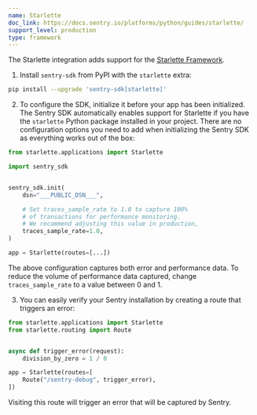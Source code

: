 ```yaml
---
name: Starlette
doc_link: https://docs.sentry.io/platforms/python/guides/starlette/
support_level: production
type: framework
---
```


The Starlette integration adds support for the [Starlette Framework](https://www.starlette.io/).

1. Install `sentry-sdk` from PyPI with the `starlette` extra:

```bash
pip install --upgrade 'sentry-sdk[starlette]'
```

2. To configure the SDK, initialize it before your app has been initialized. The Sentry SDK automatically enables support for Starlette if you have the `starlette` Python package installed in your project. There are no configuration options you need to add when initializing the Sentry SDK as everything works out of the box:

```python
from starlette.applications import Starlette

import sentry_sdk


sentry_sdk.init(
    dsn="___PUBLIC_DSN___",

    # Set traces_sample_rate to 1.0 to capture 100%
    # of transactions for performance monitoring.
    # We recommend adjusting this value in production,
    traces_sample_rate=1.0,
)

app = Starlette(routes=[...])
```

The above configuration captures both error and performance data. To reduce the volume of performance data captured, change `traces_sample_rate` to a value between 0 and 1.

3. You can easily verify your Sentry installation by creating a route that triggers an error:

```python
from starlette.applications import Starlette
from starlette.routing import Route


async def trigger_error(request):
    division_by_zero = 1 / 0

app = Starlette(routes=[
    Route("/sentry-debug", trigger_error),
])
```

Visiting this route will trigger an error that will be captured by Sentry.
